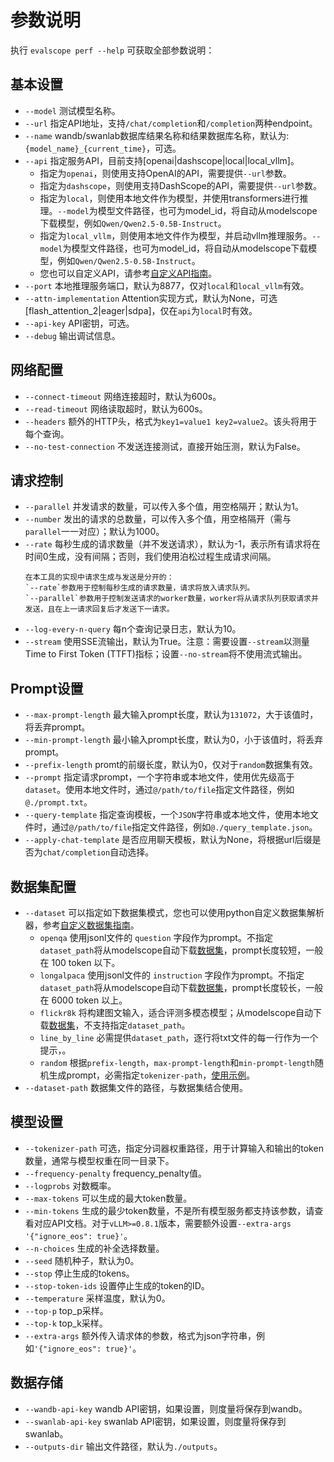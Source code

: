 # 参数说明

执行 `evalscope perf --help` 可获取全部参数说明：


## 基本设置
- `--model` 测试模型名称。
- `--url` 指定API地址，支持`/chat/completion`和`/completion`两种endpoint。
- `--name` wandb/swanlab数据库结果名称和结果数据库名称，默认为: `{model_name}_{current_time}`，可选。
- `--api` 指定服务API，目前支持[openai|dashscope|local|local_vllm]。
  - 指定为`openai`，则使用支持OpenAI的API，需要提供`--url`参数。
  - 指定为`dashscope`，则使用支持DashScope的API，需要提供`--url`参数。
  - 指定为`local`，则使用本地文件作为模型，并使用transformers进行推理。`--model`为模型文件路径，也可为model_id，将自动从modelscope下载模型，例如`Qwen/Qwen2.5-0.5B-Instruct`。
  - 指定为`local_vllm`，则使用本地文件作为模型，并启动vllm推理服务。`--model`为模型文件路径，也可为model_id，将自动从modelscope下载模型，例如`Qwen/Qwen2.5-0.5B-Instruct`。
  - 您也可以自定义API，请参考[自定义API指南](./custom.md/#自定义请求-api)。
- `--port` 本地推理服务端口，默认为8877，仅对`local`和`local_vllm`有效。
- `--attn-implementation` Attention实现方式，默认为None，可选[flash_attention_2|eager|sdpa]，仅在`api`为`local`时有效。
- `--api-key` API密钥，可选。
- `--debug` 输出调试信息。

## 网络配置
- `--connect-timeout` 网络连接超时，默认为600s。
- `--read-timeout` 网络读取超时，默认为600s。
- `--headers` 额外的HTTP头，格式为`key1=value1 key2=value2`。该头将用于每个查询。
- `--no-test-connection` 不发送连接测试，直接开始压测，默认为False。

## 请求控制
- `--parallel` 并发请求的数量，可以传入多个值，用空格隔开；默认为1。
- `--number` 发出的请求的总数量，可以传入多个值，用空格隔开（需与`parallel`一一对应）；默认为1000。
- `--rate` 每秒生成的请求数量（并不发送请求），默认为-1，表示所有请求将在时间0生成，没有间隔；否则，我们使用泊松过程生成请求间隔。
  ```{tip}
  在本工具的实现中请求生成与发送是分开的：
  `--rate`参数用于控制每秒生成的请求数量，请求将放入请求队列。
  `--parallel`参数用于控制发送请求的worker数量，worker将从请求队列获取请求并发送，且在上一请求回复后才发送下一请求。
  ```
- `--log-every-n-query` 每n个查询记录日志，默认为10。
- `--stream` 使用SSE流输出，默认为True。注意：需要设置`--stream`以测量Time to First Token (TTFT)指标；设置`--no-stream`将不使用流式输出。

## Prompt设置
- `--max-prompt-length` 最大输入prompt长度，默认为`131072`，大于该值时，将丢弃prompt。
- `--min-prompt-length` 最小输入prompt长度，默认为0，小于该值时，将丢弃prompt。
- `--prefix-length` promt的前缀长度，默认为0，仅对于`random`数据集有效。
- `--prompt` 指定请求prompt，一个字符串或本地文件，使用优先级高于`dataset`。使用本地文件时，通过`@/path/to/file`指定文件路径，例如`@./prompt.txt`。
- `--query-template` 指定查询模板，一个`JSON`字符串或本地文件，使用本地文件时，通过`@/path/to/file`指定文件路径，例如`@./query_template.json`。
- `--apply-chat-template` 是否应用聊天模板，默认为None，将根据url后缀是否为`chat/completion`自动选择。

## 数据集配置
- `--dataset` 可以指定如下数据集模式，您也可以使用python自定义数据集解析器，参考[自定义数据集指南](custom.md/#自定义数据集)。
  - `openqa` 使用jsonl文件的 `question` 字段作为prompt。不指定`dataset_path`将从modelscope自动下载[数据集](https://www.modelscope.cn/datasets/AI-ModelScope/HC3-Chinese/summary)，prompt长度较短，一般在 100 token 以下。
  - `longalpaca` 使用jsonl文件的 `instruction` 字段作为prompt。不指定`dataset_path`将从modelscope自动下载[数据集](https://www.modelscope.cn/datasets/AI-ModelScope/LongAlpaca-12k/dataPeview)，prompt长度较长，一般在 6000 token 以上。
  - `flickr8k` 将构建图文输入，适合评测多模态模型；从modelscope自动下载[数据集](https://www.modelscope.cn/datasets/clip-benchmark/wds_flickr8k/dataPeview)，不支持指定`dataset_path`。
  - `line_by_line` 必需提供`dataset_path`，逐行将txt文件的每一行作为一个提示，。
  - `random` 根据`prefix-length`，`max-prompt-length`和`min-prompt-length`随机生成prompt，必需指定`tokenizer-path`，[使用示例](./examples.md#使用random数据集)。
- `--dataset-path` 数据集文件的路径，与数据集结合使用。

## 模型设置
- `--tokenizer-path` 可选，指定分词器权重路径，用于计算输入和输出的token数量，通常与模型权重在同一目录下。
- `--frequency-penalty` frequency_penalty值。
- `--logprobs` 对数概率。
- `--max-tokens` 可以生成的最大token数量。
- `--min-tokens` 生成的最少token数量，不是所有模型服务都支持该参数，请查看对应API文档。对于`vLLM>=0.8.1`版本，需要额外设置`--extra-args '{"ignore_eos": true}'`。
- `--n-choices` 生成的补全选择数量。
- `--seed` 随机种子，默认为0。
- `--stop` 停止生成的tokens。
- `--stop-token-ids` 设置停止生成的token的ID。
- `--temperature` 采样温度，默认为0。
- `--top-p` top_p采样。
- `--top-k` top_k采样。
- `--extra-args` 额外传入请求体的参数，格式为json字符串，例如`'{"ignore_eos": true}'`。

## 数据存储
- `--wandb-api-key` wandb API密钥，如果设置，则度量将保存到wandb。
- `--swanlab-api-key` swanlab API密钥，如果设置，则度量将保存到swanlab。
- `--outputs-dir` 输出文件路径，默认为`./outputs`。
